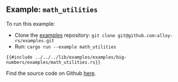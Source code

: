 ## Example: `math_utilities`

To run this example:

- Clone the [examples](https://github.com/alloy-rs/examples) repository: `git clone git@github.com:alloy-rs/examples.git`
- Run: `cargo run --example math_utilities`

```rust,ignore
{{#include ../../../lib/examples/examples/big-numbers/examples/math_utilities.rs}}
```

Find the source code on Github [here](https://github.com/alloy-rs/examples/tree/main/examples/big-numbers/examples/math_utilities.rs).
